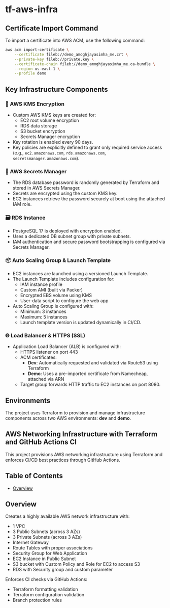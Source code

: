 # tf-aws-infra

## Certificate Import Command

To import a certificate into AWS ACM, use the following command:

```bash
aws acm import-certificate \
    --certificate fileb://demo_amoghjayasimha_me.crt \
    --private-key fileb://private.key \
    --certificate-chain fileb://demo_amoghjayasimha_me.ca-bundle \
    --region us-east-1 \
    --profile demo
```

## Key Infrastructure Components

### 🔐 AWS KMS Encryption
- Custom AWS KMS keys are created for:
    - EC2 root volume encryption
    - RDS data storage
    - S3 bucket encryption
    - Secrets Manager encryption
- Key rotation is enabled every 90 days.
- Key policies are explicitly defined to grant only required service access (e.g., `ec2.amazonaws.com`, `rds.amazonaws.com`, `secretsmanager.amazonaws.com`).

### 🔑 AWS Secrets Manager
- The RDS database password is randomly generated by Terraform and stored in AWS Secrets Manager.
- Secrets are encrypted using the custom KMS key.
- EC2 instances retrieve the password securely at boot using the attached IAM role.

### 🗃️ RDS Instance
- PostgreSQL 17 is deployed with encryption enabled.
- Uses a dedicated DB subnet group with private subnets.
- IAM authentication and secure password bootstrapping is configured via Secrets Manager.

### 📦 Auto Scaling Group & Launch Template
- EC2 instances are launched using a versioned Launch Template.
- The Launch Template includes configuration for:
    - IAM instance profile
    - Custom AMI (built via Packer)
    - Encrypted EBS volume using KMS
    - User-data script to configure the web app
- Auto Scaling Group is configured with:
    - Minimum: 3 instances
    - Maximum: 5 instances
    - Launch template version is updated dynamically in CI/CD.

### 🌐 Load Balancer & HTTPS (SSL)
- Application Load Balancer (ALB) is configured with:
    - HTTPS listener on port 443
    - ACM certificates:
        - **Dev**: Automatically requested and validated via Route53 using Terraform
        - **Demo**: Uses a pre-imported certificate from Namecheap, attached via ARN
    - Target group forwards HTTP traffic to EC2 instances on port 8080.

## Environments

The project uses Terraform to provision and manage infrastructure components across two AWS environments: **dev** and **demo**.



## AWS Networking Infrastructure with Terraform and GitHub Actions CI

This project provisions AWS networking infrastructure using Terraform and enforces CI/CD best practices through GitHub Actions.

## Table of Contents

- [Overview](#overview)

## Overview

Creates a highly available AWS network infrastructure with:
-  1 VPC
-  3 Public Subnets (across 3 AZs)
-  3 Private Subnets (across 3 AZs)
-  Internet Gateway
-  Route Tables with proper associations
-  Security Group for Web Application
-  EC2 Instance in Public Subnet
-  S3 bucket with Custom Policy and Role for EC2 to access S3
-  RDS with Security group and custom parameter

Enforces CI checks via GitHub Actions:
- Terraform formatting validation
- Terraform configuration validation
- Branch protection rules